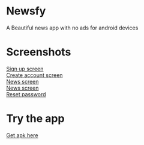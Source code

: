 # Newsfy
A Beautiful news app with no ads for android devices

# Screenshots <br /> 
[Sign up screen](https://drive.google.com/open?id=0B_KYbvdig_0RejV6cHoxbDNuOVJldE9NUS1HRTdVM3hmSnM4)<br />
[Create account screen](https://drive.google.com/open?id=0B_KYbvdig_0RcVhUdTBWdFNJaHJrM3o0VndCSnBYWkctcGpJ)<br />
[News screen](https://drive.google.com/open?id=0B_KYbvdig_0RMzFnQ2FhTDNENUpGbjNoUUlUSUVtb2Vfc1VF)<br />
[News screen](https://drive.google.com/open?id=0B_KYbvdig_0RVTUyUUotcjhaWFB0ZlVxS2pmRHZIeENjVjlz)<br />
[Reset password](https://drive.google.com/open?id=0B_KYbvdig_0Ra0NLN2JnNXktODUzN2FlT1RyTld0MW51cU5Z)

# Try the app <br /> 
[Get apk here](https://drive.google.com/open?id=165qAmiwgQ0-CqzWlDx8DdvOJOI0_wBJC)
